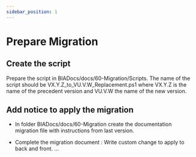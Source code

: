 ```yaml
---
sidebar_position: 1
---
```


# Prepare Migration

## Create the script
Prepare the script in BIADocs/docs/60-Migration/Scripts.
The name of the script should be VX.Y.Z_to_VU.V.W_Replacement.ps1 where VX.Y.Z is the name of the precedent version and VU.V.W the name of the new version.

## Add notice to apply the migration 
* In folder BIADocs/docs/60-Migration create the documentation migration file with instructions from last version.

* Complete the migration document : Write custom change to apply to back and front.
...
